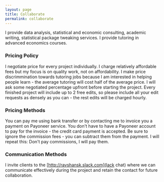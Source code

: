 ```yaml
---
layout: page
title: Collaborate 
permalink: collaborate 
---
```


I provide data analysis, statistical and economic consulting, academic writing, statistical package tweaking services. I provide tutoring in advanced economics courses.

### Pricing Policy
I negotiate price for every project individually. I charge relatively affordable fees but my focus is on quality work, not on affordability. 
I make price discrimmination towards tutoring jobs because I am interested in helping people learn - the average tutoring will cost half of the average price. 
I will ask some negotiated percentage upfront before starting the project. Every finished project will include up to 2 free edits, so please include all your edit requests as densely as you can - the rest edits will be charged hourly.

### Pricing Methods
You can pay me using bank transfer or by contacting me to invoice you a payment on Payoneer service. You don't have to have a Payoneer account to pay for the invoice - the credit card payment is accepted. Be sure to ignore the commission fees - you can subtract them from the payment. I will repeat this: Don't pay commissions, I will pay them.


### Communication Methods
I invite clients to the [http://ravshansk.slack.com](lack chat) where we can communicate effectively during the project and retain the contact for future collaboration.
